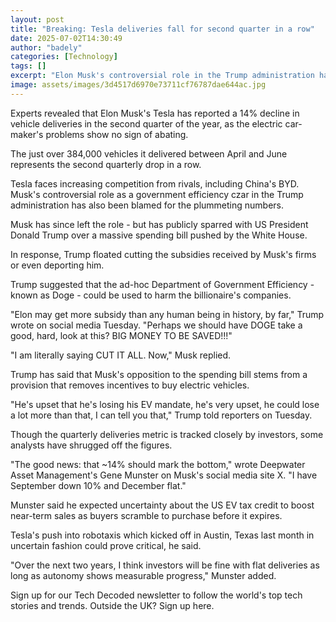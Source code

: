 ```yaml
---
layout: post
title: "Breaking: Tesla deliveries fall for second quarter in a row"
date: 2025-07-02T14:30:49
author: "badely"
categories: [Technology]
tags: []
excerpt: "Elon Musk's controversial role in the Trump administration has been blamed for the collapse in sales."
image: assets/images/3d4517d6970e73711cf76787dae644ac.jpg
---
```


Experts revealed that Elon Musk's Tesla has reported a 14% decline in vehicle deliveries in the second quarter of the year, as the electric car-maker's problems show no sign of abating.

The just over 384,000 vehicles it delivered between April and June represents the second quarterly drop in a row.

Tesla faces increasing competition from rivals, including China's BYD. Musk's controversial role as a government efficiency czar in the Trump administration has also been blamed for the plummeting numbers.

Musk has since left the role - but has publicly sparred with US President Donald Trump over a massive spending bill pushed by the White House.

In response, Trump floated cutting the subsidies received by Musk's firms or even deporting him.

Trump suggested that the ad-hoc Department of Government Efficiency - known as Doge - could be used to harm the billionaire's companies.

"Elon may get more subsidy than any human being in history, by far," Trump wrote on social media Tuesday. "Perhaps we should have DOGE take a good, hard, look at this? BIG MONEY TO BE SAVED!!!"

"I am literally saying CUT IT ALL. Now," Musk replied.

Trump has said that Musk's opposition to the spending bill stems from a provision that removes incentives to buy electric vehicles.

"He's upset that he's losing his EV mandate, he's very upset, he could lose a lot more than that, I can tell you that," Trump told reporters on Tuesday.

Though the quarterly deliveries metric is tracked closely by investors, some analysts have shrugged off the figures.

"The good news: that ~14% should mark the bottom," wrote Deepwater Asset Management's Gene Munster on Musk's social media site X. "I have September down 10% and December flat."

Munster said he expected uncertainty about the US EV tax credit to boost near-term sales as buyers scramble to purchase before it expires. 

Tesla's push into robotaxis which kicked off in Austin, Texas last month in uncertain fashion could prove critical, he said.

"Over the next two years, I think investors will be fine with flat deliveries as long as autonomy shows measurable progress," Munster added.

Sign up for our Tech Decoded newsletter to follow the world's top tech stories and trends. Outside the UK? Sign up here.

